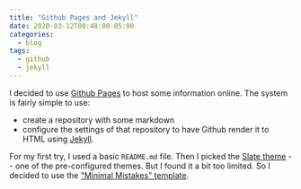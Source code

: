 ```yaml
---
title: "Github Pages and Jekyll"
date: 2020-03-12T00:48:00-05:00
categories:
  - blog
tags:
  - github
  - jekyll
---
```


I decided to use [Github Pages](https://pages.github.com/) to host some information online.
The system is fairly simple to use:
* create a repository with some markdown
* configure the settings of that repository to have Github render it to HTML using [Jekyll](https://jekyllrb.com/).

For my first try, I used a basic `README.md` file. Then I picked the [Slate theme](https://pages-themes.github.io/slate/) -- one of the pre-configured themes.
But I found it a bit too limited.
So I decided to use the ["Minimal Mistakes" template](https://mmistakes.github.io/mm-github-pages-starter/).
